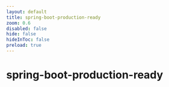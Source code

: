 ```yaml
---
layout: default 
title: spring-boot-production-ready  
zoom: 0.6   
disabled: false 
hide: false 
hideInToc: false    
preload: true   
---
```



# spring-boot-production-ready   
